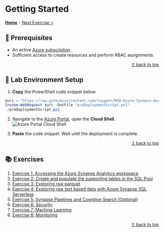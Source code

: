 # Getting Started

**[Home](https://github.com/tayganr/MCW-Azure-Synapse-Analytics-and-AI#getting-started)** - [Next Exercise >](../exercises/exercise01.md#exercise-1-accessing-the-azure-synapse-analytics-workspace)

## :thinking: Prerequisites

* An active [Azure subscription](https://azure.microsoft.com/en-us/free/).
* Sufficient access to create resources and perform RBAC assignments.

<div align="right"><a href="#getting-started">↥ back to top</a></div>

## :test_tube: Lab Environment Setup

1. **Copy** the PowerShell code snippet below.
```powershell
$uri = "https://raw.githubusercontent.com/tayganr/MCW-Azure-Synapse-Analytics-and-AI/master/scripts/preDeploymentScript.ps1"
Invoke-WebRequest $uri -OutFile "preDeploymentScript.ps1"
./preDeploymentScript.ps1
  ```
2. Navigate to the [Azure Portal](https://portal.azure.com), open the **Cloud Shell**.
![Azure Portal Cloud Shell](https://raw.githubusercontent.com/tayganr/purviewdemo/main/images/azure_portal_cloud_shell.png)

3. **Paste** the code snippet. Wait until the deployment is complete.


<div align="right"><a href="#getting-started">↥ back to top</a></div>

## :books: Exercises

1. [Exercise 1: Accessing the Azure Synapse Analytics workspace](../exercises/exercise01.md#exercise-1-accessing-the-azure-synapse-analytics-workspace)
2. [Exercise 2: Create and populate the supporting tables in the SQL Pool](../exercises/exercise02.md#exercise-2-create-and-populate-the-supporting-tables-in-the-sql-pool)
3. [Exercise 3: Exploring raw parquet](../exercises/exercise03.md#exercise-3-exploring-raw-parquet)
4. [Exercise 4: Exploring raw text based data with Azure Synapse SQL Serverless](../exercises/exercise04.md#exercise-4-exploring-raw-text-based-data-with-azure-synapse-sql-serverless)
5. [Exercise 5: Synapse Pipelines and Cognitive Search (Optional)](../exercises/exercise05.md#exercise-5-synapse-pipelines-and-cognitive-search-optional)
6. [Exercise 6: Security](../exercises/exercise06.md#exercise-6-security)
7. [Exercise 7: Machine Learning](../exercises/exercise07.md#exercise-7-machine-learning)
8. [Exercise 8: Monitoring](../exercises/exercise08.md#exercise-8-monitoring)

<div align="right"><a href="#getting-started">↥ back to top</a></div>
